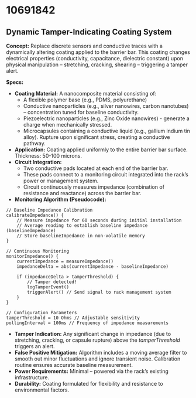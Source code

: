 # 10691842

## Dynamic Tamper-Indicating Coating System

**Concept:** Replace discrete sensors and conductive traces with a dynamically altering coating applied to the barrier bar. This coating changes electrical properties (conductivity, capacitance, dielectric constant) upon physical manipulation – stretching, cracking, shearing – triggering a tamper alert.

**Specs:**

*   **Coating Material:**  A nanocomposite material consisting of:
    *   A flexible polymer base (e.g., PDMS, polyurethane)
    *   Conductive nanoparticles (e.g., silver nanowires, carbon nanotubes) – concentration tuned for baseline conductivity.
    *   Piezoelectric nanoparticles (e.g., Zinc Oxide nanowires) - generate a charge when mechanically stressed.
    *   Microcapsules containing a conductive liquid (e.g., gallium indium tin alloy). Rupture upon significant stress, creating a conductive pathway.
*   **Application:**  Coating applied uniformly to the entire barrier bar surface.  Thickness: 50-100 microns.
*   **Circuit Integration:**
    *   Two conductive pads located at each end of the barrier bar.
    *   These pads connect to a monitoring circuit integrated into the rack’s power or management system.
    *   Circuit continuously measures impedance (combination of resistance and reactance) across the barrier bar.
*   **Monitoring Algorithm (Pseudocode):**

```
// Baseline Impedance Calibration
calibrateImpedance() {
    // Measure impedance for 60 seconds during initial installation
    // Average reading to establish baseline impedance (baselineImpedance)
    // Store baselineImpedance in non-volatile memory
}

// Continuous Monitoring
monitorImpedance() {
    currentImpedance = measureImpedance()
    impedanceDelta = abs(currentImpedance - baselineImpedance)

    if (impedanceDelta > tamperThreshold) {
        // Tamper detected!
        logTamperEvent()
        triggerAlert() // Send signal to rack management system
    }
}

// Configuration Parameters
tamperThreshold = 10 Ohms // Adjustable sensitivity
pollingInterval = 100ms // Frequency of impedance measurements
```
*   **Tamper Indication:** Any significant change in impedance (due to stretching, cracking, or capsule rupture) above the *tamperThreshold* triggers an alert.
*   **False Positive Mitigation:** Algorithm includes a moving average filter to smooth out minor fluctuations and ignore transient noise. Calibration routine ensures accurate baseline measurement.
*   **Power Requirements:** Minimal – powered via the rack’s existing infrastructure.
*   **Durability:** Coating formulated for flexibility and resistance to environmental factors.